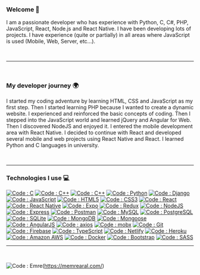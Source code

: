 ### Welcome 👋

<p>
  I am a passionate developer who has experience with Python, C, C#, PHP, JavaScript, React, Node.js and React Native. I have been developing lots of projects. I have experience (quite or partially) in all areas where JavaScript is used (Mobile, Web, Server, etc...).
</p>
<br>

---

<br>

### My developer journey :earth_africa:

I started my coding adventure by learning HTML, CSS and JavaScript as my first step. Then I started learning PHP because I wanted to create a dynamic website. I experienced and reinforced the basic concepts of coding. Then I stepped into the JavaScript world and learned jQuery and Angular for Web. Then I discovered NodeJS and enjoyed it. I entered the mobile development area with React Native. I decided to continue with React and developed several mobile and web projects using React Native and React. I learned Python and C languages in university.

<br>

---

### Technologies I use 💻

[![Code : C](https://img.shields.io/badge/C-00599C?style=for-the-badge&logo=c&logoColor=white)](https://www.iso.org/standard/74528.html)
[![Code : C++](https://img.shields.io/badge/C%2B%2B-00599C?style=for-the-badge&logo=c%2B%2B&logoColor=white)](https://docs.microsoft.com/en-us/cpp/)
[![Code : C++](https://img.shields.io/badge/C%23-239120?style=for-the-badge&logo=c-sharp&logoColor=white)](https://docs.microsoft.com/en-us/cpp/)
[![Code : Python](https://img.shields.io/badge/Python-3776AB?style=for-the-badge&logo=python&logoColor=white)](https://www.python.org/)
[![Code : Django](https://img.shields.io/badge/Django-092E20?style=for-the-badge&logo=django&logoColor=white)](https://www.djangoproject.com/)
[![Code : JavaScript](https://img.shields.io/badge/JavaScript-yellow?style=for-the-badge&logo=javascript&logoColor=white)](https://developer.mozilla.org/tr/docs/Web/JavaScript)
[![Code : HTML5](https://img.shields.io/badge/HTML5-chocolate?style=flat-square&logo=html5&logoColor=white)](https://developer.mozilla.org/tr/docs/Web/HTML)
[![Code : CSS3](https://img.shields.io/badge/CSS3-blue?style=flat-square&logo=css3&logoColor=white)](https://developer.mozilla.org/tr/docs/Web/CSS)
[![Code : React](https://img.shields.io/badge/React-deepskyblue?style=flat-square&logo=react&logoColor=white)](https://reactjs.org/)
[![Code : React Native](https://img.shields.io/badge/React_Native-deepskyblue?style=flat-square&logo=react&logoColor=white)](https://reactnative.dev/)
[![Code : Expo](https://img.shields.io/badge/Expo-4630EB.svg?style=flat-square&logo=EXPO&labelColor=f3f3f3&logoColor=000)](https://expo.io/)
[![Code : Redux](https://img.shields.io/badge/Redux-blueviolet?style=flat-square&logo=redux&logoColor=white)](https://redux.js.org/)
[![Code : NodeJS](https://img.shields.io/badge/Node.js-forestgreen?style=flat-square&logo=node.js&logoColor=white)](https://nodejs.org/en/)
[![Code : Express](https://img.shields.io/badge/Express-mintcream?style=flat-square&logo=express&logoColor=black)](https://expressjs.com/)
[![Code : Postman](https://img.shields.io/badge/Postman-tomato?style=flat-square&logo=postman&logoColor=white)](https://www.postman.com/)
[![Code : MySQL](https://img.shields.io/badge/MySQL-00000F?style=for-the-badge&logo=mysql&logoColor=white)](https://www.mysql.com/)
[![Code : PostgreSQL](https://img.shields.io/badge/PostgreSQL-316192?style=for-the-badge&logo=postgresql&logoColor=white)](https://www.postgresql.org/)
[![Code : SQLite](https://img.shields.io/badge/SQLite-07405E?style=for-the-badge&logo=sqlite&logoColor=white)](https://www.sqlite.org/index.html)
[![Code : MongoDB](https://img.shields.io/badge/MongoDB-limegreen?style=flat-square&logo=mongodb&logoColor=white)](https://www.mongodb.com/)
[![Code : Mongoose](https://img.shields.io/badge/Mongoose-darkred?style=flat-square&logo=mongoose&logoColor=white)](https://mongoosejs.com/)
[![Code : AngularJS](https://img.shields.io/badge/Angular-DD0031?style=for-the-badge&logo=angular&logoColor=white)](https://angularjs.org/)
[![Code : axios](https://img.shields.io/badge/Axios-blue?style=flat-square&logo=axios&logoColor=white)](https://github.com/axios/axios)
[![Code : mobx](https://img.shields.io/badge/Mobx-darkorange?style=flat-square&logo=mobx&logoColor=white)](https://mobx.js.org/README.html)
[![Code : Git](https://img.shields.io/badge/Git-orangered?style=flat-square&logo=git&logoColor=white)](https://git-scm.com/)
[![Code : Firebase](https://img.shields.io/badge/Firebase-gold?style=flat-square&logo=firebase&logoColor=white)](https://firebase.google.com/)
[![Code : TypeScript](https://img.shields.io/badge/TypeScript-royalblue?style=flat-square&logo=typescript&logoColor=white)](https://www.typescriptlang.org/)
[![Code : Netlify](https://img.shields.io/badge/Netlify-00C7B7?style=for-the-badge&logo=netlify&logoColor=white)](https://www.netlify.com/)
[![Code : Heroku](https://img.shields.io/badge/Heroku-430098?style=for-the-badge&logo=heroku&logoColor=white)](https://www.heroku.com/)
[![Code : Amazon AWS](https://img.shields.io/badge/Amazon_AWS-232F3E?style=for-the-badge&logo=amazon-aws&logoColor=white)](https://aws.amazon.com/)
[![Code : Docker](https://img.shields.io/badge/Docker-dodgerblue?style=flat-square&logo=docker&logoColor=white)](https://www.docker.com/)
[![Code : Bootstrap](https://img.shields.io/badge/Bootstrap-darkorchid?style=flat-square&logo=bootstrap&logoColor=white)](https://getbootstrap.com/)
[![Code : SASS](https://img.shields.io/badge/SASS-hotpink?style=flat-square&logo=sass&logoColor=white)](https://sass-lang.com)

---

<br>

![Code : Emre](http://ForTheBadge.com/images/badges/built-with-love.svg)(https://memrearal.com/)
